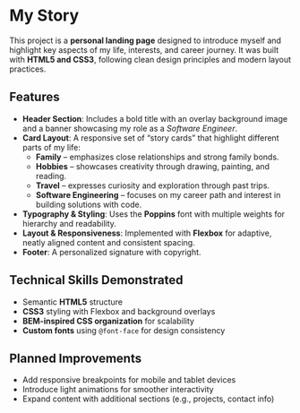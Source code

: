 # My Story

This project is a **personal landing page** designed to introduce myself and highlight key aspects of my life, interests, and career journey. It was built with **HTML5 and CSS3**, following clean design principles and modern layout practices.  

## Features
- **Header Section**: Includes a bold title with an overlay background image and a banner showcasing my role as a *Software Engineer*.  
- **Card Layout**: A responsive set of “story cards” that highlight different parts of my life:  
  - **Family** – emphasizes close relationships and strong family bonds.  
  - **Hobbies** – showcases creativity through drawing, painting, and reading.  
  - **Travel** – expresses curiosity and exploration through past trips.  
  - **Software Engineering** – focuses on my career path and interest in building solutions with code.  
- **Typography & Styling**: Uses the **Poppins** font with multiple weights for hierarchy and readability.  
- **Layout & Responsiveness**: Implemented with **Flexbox** for adaptive, neatly aligned content and consistent spacing.  
- **Footer**: A personalized signature with copyright.  

## Technical Skills Demonstrated
- Semantic **HTML5** structure  
- **CSS3** styling with Flexbox and background overlays  
- **BEM-inspired CSS organization** for scalability  
- **Custom fonts** using `@font-face` for design consistency  

## Planned Improvements
- Add responsive breakpoints for mobile and tablet devices  
- Introduce light animations for smoother interactivity  
- Expand content with additional sections (e.g., projects, contact info)  

